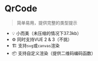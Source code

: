 # QrCode

> 简单易用，提供完整的类型提示

- 💡 小而美（未压缩的情况下37.3kb）
- ⚙️ 同时支持VUE 2 & 3（不挑）
- 🏗 支持`svg`或`canvas`渲染
- 📦 支持自定义渲染（提供二维码编码函数）

